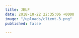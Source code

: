 ```yaml
---
title: JELF
date: 2018-10-22 22:35:06 +0000
image: "/uploads/client-3.png"
published: false

---
```

